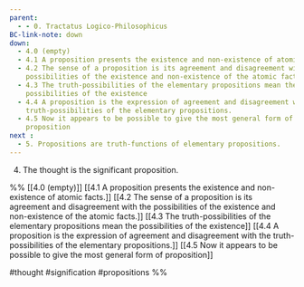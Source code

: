 ```yaml
---
parent:
  - - 0. Tractatus Logico-Philosophicus
BC-link-note: down
down:
  - 4.0 (empty)
  - 4.1 A proposition presents the existence and non-existence of atomic facts.
  - 4.2 The sense of a proposition is its agreement and disagreement with the
    possibilities of the existence and non-existence of the atomic facts.
  - 4.3 The truth-possibilities of the elementary propositions mean the
    possibilities of the existence
  - 4.4 A proposition is the expression of agreement and disagreement with the
    truth-possibilities of the elementary propositions.
  - 4.5 Now it appears to be possible to give the most general form of
    proposition
next :
  - 5. Propositions are truth-functions of elementary propositions.
---
```

4. The thought is the significant proposition. 

%%
[[4.0 (empty)]]
 [[4.1 A proposition presents the existence and non-existence of atomic facts.]]
 [[4.2 The sense of a proposition is its agreement and disagreement with the possibilities of the existence and non-existence of the atomic facts.]]
 [[4.3 The truth-possibilities of the elementary propositions mean the possibilities of the existence]]
 [[4.4 A proposition is the expression of agreement and disagreement with the truth-possibilities of the elementary propositions.]]
[[4.5 Now it appears to be possible to give the most general form of proposition]]

#thought #signification #propositions %%